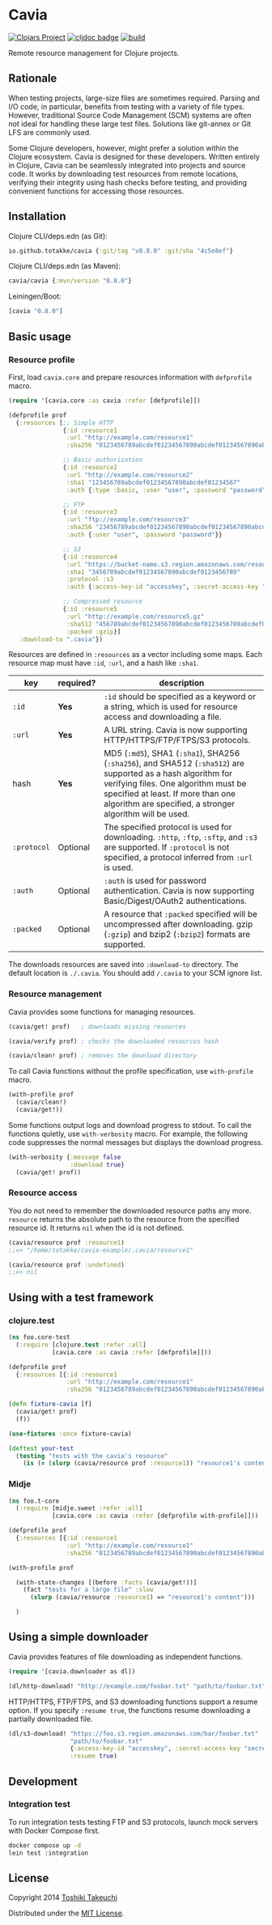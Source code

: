 # Cavia

[![Clojars Project](https://img.shields.io/clojars/v/cavia.svg)](https://clojars.org/cavia)
[![cljdoc badge](https://cljdoc.org/badge/cavia/cavia)](https://cljdoc.org/d/cavia/cavia)
[![build](https://github.com/totakke/cavia/actions/workflows/build.yml/badge.svg)](https://github.com/totakke/cavia/actions/workflows/build.yml)

Remote resource management for Clojure projects.

## Rationale

When testing projects, large-size files are sometimes required. Parsing and I/O
code, in particular, benefits from testing with a variety of file types.
However, traditional Source Code Management (SCM) systems are often not ideal
for handling these large test files. Solutions like git-annex or Git LFS are
commonly used.

Some Clojure developers, however, might prefer a solution within the Clojure
ecosystem. Cavia is designed for these developers. Written entirely in Clojure,
Cavia can be seamlessly integrated into projects and source code. It works by
downloading test resources from remote locations, verifying their integrity
using hash checks before testing, and providing convenient functions for
accessing those resources.

## Installation

Clojure CLI/deps.edn (as Git):

```clojure
io.github.totakke/cavia {:git/tag "v0.8.0" :git/sha "4c5e8ef"}
```

Clojure CLI/deps.edn (as Maven):

```clojure
cavia/cavia {:mvn/version "0.8.0"}
```

Leiningen/Boot:

```clojure
[cavia "0.8.0"]
```

## Basic usage

### Resource profile

First, load `cavia.core` and prepare resources information with `defprofile`
macro.

```clojure
(require '[cavia.core :as cavia :refer [defprofile]])

(defprofile prof
  {:resources [;; Simple HTTP
               {:id :resource1
                :url "http://example.com/resource1"
                :sha256 "0123456789abcdef01234567890abcdef01234567890abcdef01234567890abc"}

               ;; Basic authorization
               {:id :resource2
                :url "http://example.com/resource2"
                :sha1 "123456789abcdef01234567890abcdef01234567"
                :auth {:type :basic, :user "user", :password "password"}}

               ;; FTP
               {:id :resource3
                :url "ftp://example.com/resource3"
                :sha256 "23456789abcdef01234567890abcdef01234567890abcdef01234567890abcde"
                :auth {:user "user", :password "password"}}

               ;; S3
               {:id :resource4
                :url "https://bucket-name.s3.region.amazonaws.com/resource4"
                :sha1 "3456789abcdef01234567890abcdef0123456789"
                :protocol :s3
                :auth {:access-key-id "accesskey", :secret-access-key "secretkey"}}

               ;; Compressed resource
               {:id :resource5
                :url "http://example.com/resource5.gz"
                :sha512 "456789abcdef01234567890abcdef0123456789abcdef01234567890abcdef01234567890abcdebcdef01234567890abcdef01234567890abcdebcdef0123456"
                :packed :gzip}]
   :download-to ".cavia"})
```

Resources are defined in `:resources` as a vector including some maps. Each
resource map must have `:id`, `:url`, and a hash like `:sha1`.

| key | required? | description |
| --- | --------- | ----------- |
| `:id` | **Yes** | `:id` should be specified as a keyword or a string, which is used for resource access and downloading a file. |
| `:url` | **Yes** | A URL string. Cavia is now supporting HTTP/HTTPS/FTP/FTPS/S3 protocols. |
| hash | **Yes** | MD5 (`:md5`), SHA1 (`:sha1`), SHA256 (`:sha256`), and SHA512 (`:sha512`) are supported as a hash algorithm for verifying files. One algorithm must be specified at least. If more than one algorithm are specified, a stronger algorithm will be used. |
| `:protocol` | Optional | The specified protocol is used for downloading. `:http`, `:ftp`, `:sftp`, and `:s3` are supported. If `:protocol` is not specified, a protocol inferred from `:url` is used. |
| `:auth` | Optional | `:auth` is used for password authentication. Cavia is now supporting Basic/Digest/OAuth2 authentications. |
| `:packed` | Optional | A resource that `:packed` specified will be uncompressed after downloading. gzip (`:gzip`) and bzip2 (`:bzip2`) formats are supported. |

The downloads resources are saved into `:download-to` directory. The default
location is `./.cavia`. You should add `/.cavia` to your SCM ignore list.

### Resource management

Cavia provides some functions for managing resources.

```clojure
(cavia/get! prof)   ; downloads missing resources

(cavia/verify prof) ; checks the downloaded resources hash

(cavia/clean! prof) ; removes the download directory
```

To call Cavia functions without the profile specification, use `with-profile`
macro.

```clojure
(with-profile prof
  (cavia/clean!)
  (cavia/get!))
```

Some functions output logs and download progress to stdout. To call the
functions quietly, use `with-verbosity` macro. For example, the following code
suppresses the normal messages but displays the download progress.

```clojure
(with-verbosity {:message false
                 :download true}
  (cavia/get! prof))
```

### Resource access

You do not need to remember the downloaded resource paths any more. `resource`
returns the absolute path to the resource from the specified resource id. It
returns `nil` when the id is not defined.

```clojure
(cavia/resource prof :resource1)
;;=> "/home/totakke/cavia-example/.cavia/resource1"

(cavia/resource prof :undefined)
;;=> nil
```

## Using with a test framework

### clojure.test

```clojure
(ns foo.core-test
  (:require [clojure.test :refer :all]
            [cavia.core :as cavia :refer [defprofile]]))

(defprofile prof
  {:resources [{:id :resource1
                :url "http://example.com/resource1"
                :sha256 "0123456789abcdef01234567890abcdef01234567890abcdef01234567890abc"}]})

(defn fixture-cavia [f]
  (cavia/get! prof)
  (f))

(use-fixtures :once fixture-cavia)

(deftest your-test
  (testing "tests with the cavia's resource"
    (is (= (slurp (cavia/resource prof :resource1)) "resource1's content")))
```

### Midje

```clojure
(ns foo.t-core
  (:require [midje.sweet :refer :all]
            [cavia.core :as cavia :refer [defprofile with-profile]]))

(defprofile prof
  {:resources [{:id :resource1
                :url "http://example.com/resource1"
                :sha256 "0123456789abcdef01234567890abcdef01234567890abcdef01234567890abc"}]})

(with-profile prof

  (with-state-changes [(before :facts (cavia/get!))]
    (fact "tests for a large file" :slow
      (slurp (cavia/resource :resource1) => "resource1's content")))

  )
```

## Using a simple downloader

Cavia provides features of file downloading as independent functions.

```clojure
(require '[cavia.downloader as dl])

(dl/http-download! "http://example.com/foobar.txt" "path/to/foobar.txt")
```

HTTP/HTTPS, FTP/FTPS, and S3 downloading functions support a resume option. If
you specify `:resume true`, the functions resume downloading a partially
downloaded file.

```clojure
(dl/s3-download! "https://foo.s3.region.amazonaws.com/bar/foobar.txt"
                 "path/to/foobar.txt"
                 {:access-key-id "accesskey", :secret-access-key "secretkey"}
                 :resume true)
```

## Development

### Integration test

To run integration tests testing FTP and S3 protocols, launch mock servers with
Docker Compose first.

```sh
docker compose up -d
lein test :integration
```

## License

Copyright 2014 [Toshiki Takeuchi](https://totakke.net/)

Distributed under the [MIT License](LICENSE).
